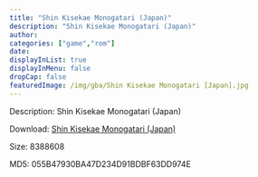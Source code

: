 ```yaml
---
title: "Shin Kisekae Monogatari (Japan)"
description: "Shin Kisekae Monogatari (Japan)"
author: 
categories: ["game","rom"]
date: 
displayInList: true
displayInMenu: false
dropCap: false
featuredImage: /img/gba/Shin Kisekae Monogatari [Japan].jpg
---
```


Description: Shin Kisekae Monogatari (Japan)

Download: <a style="text-decoration:underline;" href="https://mega.nz/#!ePQSyKaB!h1lHKzsg7372LOuwtd02x7W070CXeiMjEY0fbCJH0YY" target = "_blank" rel = "nofollow" > Shin Kisekae Monogatari (Japan)</a>

Size: 8388608

MD5: 055B47930BA47D234D91BDBF63DD974E

